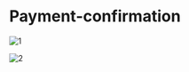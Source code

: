 # Payment-confirmation

![1](https://github.com/Alvarosanchezz3/Payment-confirmation/assets/99328696/e793c135-36cb-4d82-9db0-e47a7e041fd4)

![2](https://github.com/Alvarosanchezz3/Payment-confirmation/assets/99328696/83ad639f-9255-4e53-8d07-3fc609b8cd74)

